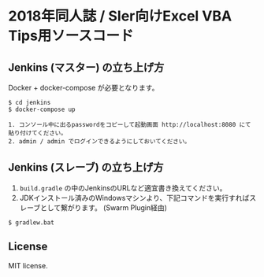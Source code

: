 
# 2018年同人誌 / SIer向けExcel VBA Tips用ソースコード

## Jenkins (マスター) の立ち上げ方

Docker + docker-compose が必要となります。

```
$ cd jenkins
$ docker-compose up

1. コンソール中に出るpasswordをコピーして起動画面 http://localhost:8080 にて貼り付けてください。
2. admin / admin でログインできるようにしておいてください。
```

## Jenkins (スレーブ) の立ち上げ方

1. `build.gradle` の中のJenkinsのURLなど適宜書き換えてください。
2. JDKインストール済みのWindowsマシンより、下記コマンドを実行すればスレーブとして繋がります。 (Swarm Plugin経由)

```
$ gradlew.bat
```

## License

MIT license.
